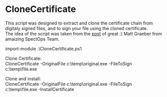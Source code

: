 # CloneCertificate


This script was designed to extract and clone the certificate chain from digitaly signed files, and to sign your file 
using the cloned certificate.  
The idea of the script was taken from the [post](https://posts.specterops.io/code-signing-certificate-cloning-attacks-and-defenses-6f98657fc6ec)
 of great :)  Matt Graeber from amaizing SpectOps Team. 

import-module .\CloneCertificate.ps1

Clone Certificate:   
CloneCertificate -OriginalFile c:\temp\original.exe -FileToSign c:\temp\file.exe

Clone and install:  
CloneCertificate -OriginalFile c:\temp\original.exe -FileToSign c:\temp\file.exe -InstallCertificate
    
